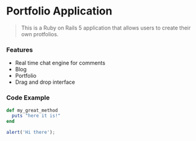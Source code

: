 # Portfolio Application

> This is a Ruby on Rails 5 application that allows users to create their own protfolios.

### Features

- Real time chat engine for comments
- Blog 
- Portfolio
- Drag and drop interface

### Code Example

```ruby
def my_great_method
  puts "here it is!"
end
```

```javascript
alert('Hi there');
```